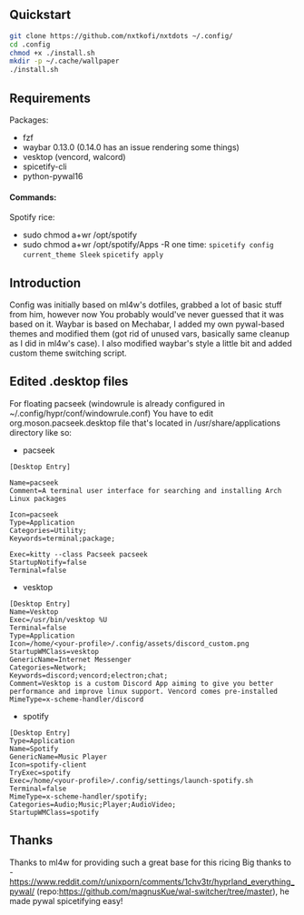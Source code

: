 ## Quickstart
```sh
git clone https://github.com/nxtkofi/nxtdots ~/.config/
cd .config
chmod +x ./install.sh
mkdir -p ~/.cache/wallpaper
./install.sh
```

## Requirements

Packages:
- fzf
- waybar 0.13.0 (0.14.0 has an issue rendering some things)
- vesktop (vencord, walcord)
- spicetify-cli
- python-pywal16

#### Commands:
Spotify rice:
- sudo chmod a+wr /opt/spotify
- sudo chmod a+wr /opt/spotify/Apps -R
one time:
`spicetify config current_theme Sleek`
`spicetify apply`


## Introduction

Config was initially based on ml4w's dotfiles, grabbed a lot of basic stuff from
him, however now You probably would've never guessed that it was based on it.
Waybar is based on Mechabar, I added my own pywal-based themes and modified them
(got rid of unused vars, basically same cleanup as I did in ml4w's case). I also
modified waybar's style a little bit and added custom theme switching script.

## Edited .desktop files

For floating pacseek (windowrule is already configured in
~/.config/hypr/conf/windowrule.conf) You have to edit org.moson.pacseek.desktop
file that's located in /usr/share/applications directory like so:
- pacseek
```.config
[Desktop Entry]

Name=pacseek
Comment=A terminal user interface for searching and installing Arch Linux packages

Icon=pacseek
Type=Application
Categories=Utility;
Keywords=terminal;package;

Exec=kitty --class Pacseek pacseek
StartupNotify=false
Terminal=false
```

- vesktop
```
[Desktop Entry]
Name=Vesktop
Exec=/usr/bin/vesktop %U
Terminal=false
Type=Application
Icon=/home/<your-profile>/.config/assets/discord_custom.png
StartupWMClass=vesktop
GenericName=Internet Messenger
Categories=Network;
Keywords=discord;vencord;electron;chat;
Comment=Vesktop is a custom Discord App aiming to give you better performance and improve linux support. Vencord comes pre-installed
MimeType=x-scheme-handler/discord
```

- spotify
```
[Desktop Entry]
Type=Application
Name=Spotify
GenericName=Music Player
Icon=spotify-client
TryExec=spotify
Exec=/home/<your-profile>/.config/settings/launch-spotify.sh
Terminal=false
MimeType=x-scheme-handler/spotify;
Categories=Audio;Music;Player;AudioVideo;
StartupWMClass=spotify          
```

## Thanks
Thanks to ml4w for providing such a great base for this ricing
Big thanks to - https://www.reddit.com/r/unixporn/comments/1chv3tr/hyprland_everything_pywal/ (repo:https://github.com/magnusKue/wal-switcher/tree/master), he made pywal spicetifying easy!
